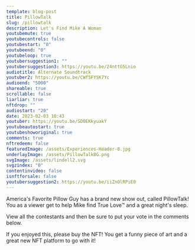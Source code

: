 ```yaml
---
template: blog-post
title: PillowTalk
slug: /pillowtalk
description: Let's Find Mike A Woman
youtubemute: true
youtubecontrols: false
youtubestart: "0"
youtubeend: "0"
youtubeloop: true
youtubersuggestion1: ""
youtubersuggestion3: https://youtu.be/24nttG5Lnio
audiotitle: Alternate Soundtrack
youtuber2: https://youtu.be/CWf5FYSK7Yc
audioend: "5000"
shareable: true
scrollable: false
liarliar: true
nftdrop: ""
audiostart: "20"
date: 2023-02-03 10:43
youtuber: https://youtu.be/SD0EKkyuakY
youtubeautostart: true
youtubeshoworiginal: true
comments: true
nftredeem: false
featuredImage: /assets/Experiences-Header-8.jpg
underlayImage: /assets/PillowTalkBG.png
svgImage: /assets/lindell2.svg
svgzindex: "0"
contentinvideo: false
isnftforsale: false
youtubersuggestion2: https://youtu.be/iiZnOlRPiE0
---
```

America's Favorite Pillow Guy has a brand new show out, called PillowTalk! You as a viewer get to help Mike find True Love™ and a great night's sleep. 

View all the contestants and then be sure to put your vote in the comments below. 

If you enjoyed this, please buy the NFT! You get a funny piece of art and a great new NFT platform to go with it!



<!-- https://youtu.be/zQB-_N7CIYY  -->

<!-- https://youtu.be/VgdB9QYKeyM -->

<!-- XjuLZwlDxh8 -->